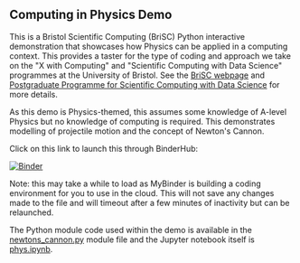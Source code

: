 ## Computing in Physics Demo

This is a Bristol Scientific Computing (BriSC) Python interactive demonstration that showcases how Physics can be applied in a computing context. This provides a taster for the type of coding and approach we take on the "X with Computing" and "Scientific Computing with Data Science" programmes at the University of Bristol. See the [BriSC webpage](https://brisc.blogs.bristol.ac.uk/) and [Postgraduate Programme for Scientific Computing with Data Science](https://www.bristol.ac.uk/study/postgraduate/taught/msc-scientific-computing-with-data-science/) for more details.

As this demo is Physics-themed, this assumes some knowledge of A-level Physics but no knowledge of computing is required. This demonstrates modelling of projectile motion and the concept of Newton's Cannon.

Click on this link to launch this through BinderHub:

[![Binder](https://mybinder.org/badge_logo.svg)](https://mybinder.org/v2/gh/bri-sc/physics-demo/HEAD?urlpath=%2Fdoc%2Ftree%2Fphys.ipynb)

Note: this may take a while to load as MyBinder is building a coding environment for you to use in the cloud. This will not save any changes made to the file and will timeout after a few minutes of inactivity but can be relaunched.

The Python module code used within the demo is available in the [newtons_cannon.py](https://github.com/bri-sc/demo-newtons-cannon/blob/main/newtons_cannon.py) module file and the Jupyter notebook itself is [phys.ipynb](https://github.com/bri-sc/demo-newtons-cannon/blob/main/phys.ipynb).
